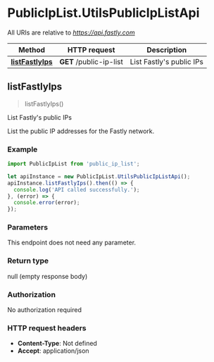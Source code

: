 # PublicIpList.UtilsPublicIpListApi

All URIs are relative to *https://api.fastly.com*

Method | HTTP request | Description
------------- | ------------- | -------------
[**listFastlyIps**](UtilsPublicIpListApi.md#listFastlyIps) | **GET** /public-ip-list | List Fastly&#39;s public IPs



## listFastlyIps

> listFastlyIps()

List Fastly&#39;s public IPs

List the public IP addresses for the Fastly network.

### Example

```javascript
import PublicIpList from 'public_ip_list';

let apiInstance = new PublicIpList.UtilsPublicIpListApi();
apiInstance.listFastlyIps().then(() => {
  console.log('API called successfully.');
}, (error) => {
  console.error(error);
});

```

### Parameters

This endpoint does not need any parameter.

### Return type

null (empty response body)

### Authorization

No authorization required

### HTTP request headers

- **Content-Type**: Not defined
- **Accept**: application/json

